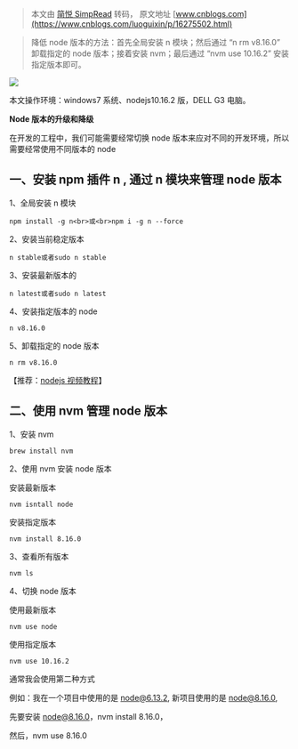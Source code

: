 > 本文由 [简悦 SimpRead](http://ksria.com/simpread/) 转码， 原文地址 [www.cnblogs.com](https://www.cnblogs.com/luoguixin/p/16275502.html)

> 降低 node 版本的方法：首先全局安装 n 模块；然后通过 “n rm v8.16.0” 卸载指定的 node 版本；接着安装 nvm；最后通过 “nvm use 10.16.2” 安装指定版本即可。

![](https://img.php.cn/upload/article/202103/03/2021030311113264723.jpg)

本文操作环境：windows7 系统、nodejs10.16.2 版，DELL G3 电脑。
  
**Node 版本的升级和降级**

在开发的工程中，我们可能需要经常切换 node 版本来应对不同的开发环境，所以需要经常使用不同版本的 node

## 一、安装 npm 插件 n , 通过 n 模块来管理 node 版本

1、全局安装 n 模块

```
npm install -g n<br>或<br>npm i -g n --force
```

2、安装当前稳定版本

```
n stable或者sudo n stable
```

3、安装最新版本的

```
n latest或者sudo n latest
```

4、安装指定版本的 node

```
n v8.16.0
```

5、卸载指定的 node 版本

```
n rm v8.16.0
```

【推荐：[nodejs 视频教程](https://www.php.cn/course/list/24.html)】

## 二、使用 nvm 管理 node 版本

1、安装 nvm

```
brew install nvm
```

2、使用 nvm 安装 node 版本

安装最新版本

```
nvm isntall node
```

安装指定版本

```
nvm install 8.16.0
```

3、查看所有版本

```
nvm ls
```

4、切换 node 版本

使用最新版本

```
nvm use node
```

使用指定版本

```
nvm use 10.16.2
```

通常我会使用第二种方式

例如：我在一个项目中使用的是 node@6.13.2, 新项目使用的是 node@8.16.0,

先要安装 node@8.16.0，nvm install 8.16.0，

然后，nvm use 8.16.0